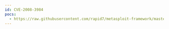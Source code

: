 ```yaml
---
id: CVE-2008-3984
pocs:
  - https://raw.githubusercontent.com/rapid7/metasploit-framework/master/modules/auxiliary/sqli/oracle/lt_removeworkspace.rb
---
```

